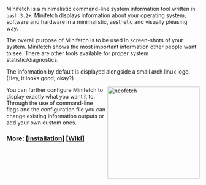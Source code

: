 
Minifetch is a minimalistic command-line system information tool written in `bash 3.2+`. Minifetch displays information about your operating system, software and hardware in a minimalistic, aesthetic and visually pleasing way.

The overall purpose of Minifetch is to be used in screen-shots of your system. Minifetch shows the most important information other people want to see. There are other tools available for proper system statistic/diagnostics.

The information by default is displayed alongside a small arch linux logo. (Hey, it looks good, okay?)

<img src="https://i.imgur.com/lUrkQBN.png" alt="neofetch" align="right" height="240px">

You can further configure Minifetch to display exactly what you want it to. Through the use of command-line flags and the configuration file you can change existing information outputs or add your own custom ones.


### More: \[[Installation](https://github.com/dylanaraps/neofetch/wiki/Installation)\] \[[Wiki](https://github.com/dylanaraps/neofetch/wiki)\]
